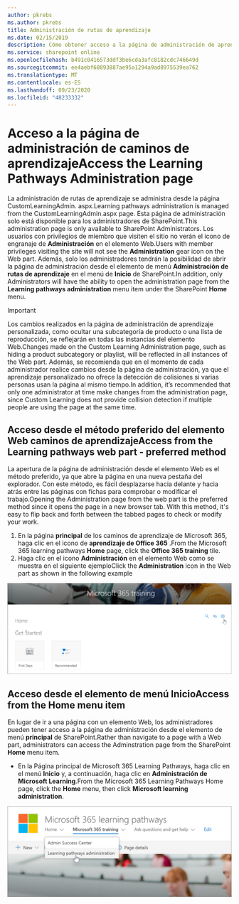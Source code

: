 ```yaml
---
author: pkrebs
ms.author: pkrebs
title: Administración de rutas de aprendizaje
ms.date: 02/15/2019
description: Cómo obtener acceso a la página de administración de aprendizaje personalizada desde el elemento Web o el menú
ms.service: sharepoint online
ms.openlocfilehash: b491c0416573ddf3be6cda3afc8182cdc746649d
ms.sourcegitcommit: ee4aebf60893887ae95a1294a9ad8975539ea762
ms.translationtype: MT
ms.contentlocale: es-ES
ms.lasthandoff: 09/23/2020
ms.locfileid: "48233332"
---
```

# <a name="access-the-learning-pathways-administration-page"></a><span data-ttu-id="26bb2-103">Acceso a la página de administración de caminos de aprendizaje</span><span class="sxs-lookup"><span data-stu-id="26bb2-103">Access the Learning Pathways Administration page</span></span>

<span data-ttu-id="26bb2-104">La administración de rutas de aprendizaje se administra desde la página CustomLearningAdmin. aspx.</span><span class="sxs-lookup"><span data-stu-id="26bb2-104">Learning pathways administration is managed from the CustomLearningAdmin.aspx page.</span></span> <span data-ttu-id="26bb2-105">Esta página de administración solo está disponible para los administradores de SharePoint.</span><span class="sxs-lookup"><span data-stu-id="26bb2-105">This administration page is only available to SharePoint Administrators.</span></span> <span data-ttu-id="26bb2-106">Los usuarios con privilegios de miembro que visiten el sitio no verán el icono de engranaje de **Administración** en el elemento Web.</span><span class="sxs-lookup"><span data-stu-id="26bb2-106">Users with member privileges visiting the site will not see the **Administration** gear icon on the Web part.</span></span> <span data-ttu-id="26bb2-107">Además, solo los administradores tendrán la posibilidad de abrir la página de administración desde el elemento de menú **Administración de rutas de aprendizaje** en el menú de **Inicio** de SharePoint.</span><span class="sxs-lookup"><span data-stu-id="26bb2-107">In addition, only Administrators will have the ability to open the administration page from the **Learning pathways administration** menu item under the SharePoint **Home** menu.</span></span> 

> [!IMPORTANT]
> <span data-ttu-id="26bb2-108">Los cambios realizados en la página de administración de aprendizaje personalizada, como ocultar una subcategoría de producto o una lista de reproducción, se reflejarán en todas las instancias del elemento Web.</span><span class="sxs-lookup"><span data-stu-id="26bb2-108">Changes made on the Custom Learning Administration page, such as hiding a product subcategory or playlist, will be reflected in all instances of the Web part.</span></span> <span data-ttu-id="26bb2-109">Además, se recomienda que en el momento de cada administrador realice cambios desde la página de administración, ya que el aprendizaje personalizado no ofrece la detección de colisiones si varias personas usan la página al mismo tiempo.</span><span class="sxs-lookup"><span data-stu-id="26bb2-109">In addition, it’s recommended that only one administrator at time make changes from the administration page, since Custom Learning does not provide collision detection if multiple people are using the page at the same time.</span></span>  

## <a name="access-from-the-learning-pathways-web-part---preferred-method"></a><span data-ttu-id="26bb2-110">Acceso desde el método preferido del elemento Web caminos de aprendizaje</span><span class="sxs-lookup"><span data-stu-id="26bb2-110">Access from the Learning pathways web part - preferred method</span></span>
<span data-ttu-id="26bb2-111">La apertura de la página de administración desde el elemento Web es el método preferido, ya que abre la página en una nueva pestaña del explorador. Con este método, es fácil desplazarse hacia delante y hacia atrás entre las páginas con fichas para comprobar o modificar el trabajo.</span><span class="sxs-lookup"><span data-stu-id="26bb2-111">Opening the Administration page from the web part is the preferred method since it opens the page in a new browser tab. With this method, it's easy to flip back and forth between the tabbed pages to check or modify your work.</span></span>  

1. <span data-ttu-id="26bb2-112">En la página **principal** de los caminos de aprendizaje de Microsoft 365, haga clic en el icono de **aprendizaje de Office 365** .</span><span class="sxs-lookup"><span data-stu-id="26bb2-112">From the Microsoft 365 learning pathways **Home** page, click the **Office 365 training** tile.</span></span>
2. <span data-ttu-id="26bb2-113">Haga clic en el icono **Administración** en el elemento Web como se muestra en el siguiente ejemplo</span><span class="sxs-lookup"><span data-stu-id="26bb2-113">Click the **Administration** icon in the Web part as shown in the following example</span></span>  

![cg-adminaccbtn.png](media/cg-adminaccbtn.png)

## <a name="access-from-the-home-menu-item"></a><span data-ttu-id="26bb2-115">Acceso desde el elemento de menú Inicio</span><span class="sxs-lookup"><span data-stu-id="26bb2-115">Access from the Home menu item</span></span>
<span data-ttu-id="26bb2-116">En lugar de ir a una página con un elemento Web, los administradores pueden tener acceso a la página de administración desde el elemento de menú **principal** de SharePoint.</span><span class="sxs-lookup"><span data-stu-id="26bb2-116">Rather than navigate to a page with a Web part, administrators can access the Adminstration page from the SharePoint **Home** menu item.</span></span> 

- <span data-ttu-id="26bb2-117">En la Página principal de Microsoft 365 Learning Pathways, haga clic en el menú **Inicio** y, a continuación, haga clic en **Administración de Microsoft Learning**.</span><span class="sxs-lookup"><span data-stu-id="26bb2-117">From the Microsoft 365 Learning Pathways Home page, click the **Home** menu, then click **Microsoft learning administration**.</span></span>

![cg-adminaccmenu.png](media/cg-adminaccmenu.png)
